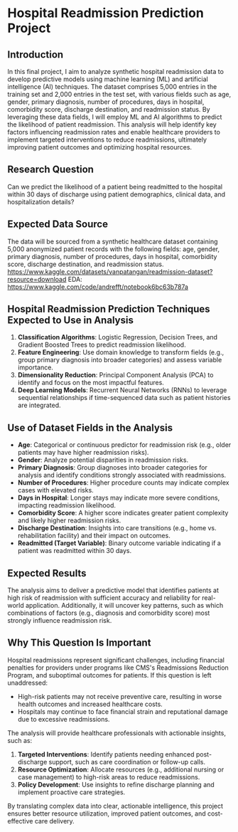 # Hospital Readmission Prediction Project
## Introduction
In this final project, I aim to analyze synthetic hospital readmission data to develop predictive models using machine learning (ML) and artificial intelligence (AI) techniques. The dataset comprises 5,000 entries in the training set and 2,000 entries in the test set, with various fields such as age, gender, primary diagnosis, number of procedures, days in hospital, comorbidity score, discharge destination, and readmission status. By leveraging these data fields, I will employ ML and AI algorithms to predict the likelihood of patient readmission. This analysis will help identify key factors influencing readmission rates and enable healthcare providers to implement targeted interventions to reduce readmissions, ultimately improving patient outcomes and optimizing hospital resources.
## Research Question
Can we predict the likelihood of a patient being readmitted to the hospital within 30 days of discharge using patient demographics, clinical data, and hospitalization details?

## Expected Data Source
The data will be sourced from a synthetic healthcare dataset containing 5,000 anonymized patient records with the following fields: age, gender, primary diagnosis, number of procedures, days in hospital, comorbidity score, discharge destination, and readmission status. https://www.kaggle.com/datasets/vanpatangan/readmission-dataset?resource=download
EDA: https://www.kaggle.com/code/andrefft/notebook6bc63b787a
## Hospital Readmission Prediction Techniques Expected to Use in Analysis
1. **Classification Algorithms**: Logistic Regression, Decision Trees, and Gradient Boosted Trees to predict readmission likelihood.
2. **Feature Engineering**: Use domain knowledge to transform fields (e.g., group primary diagnosis into broader categories) and assess variable importance.
3. **Dimensionality Reduction**: Principal Component Analysis (PCA) to identify and focus on the most impactful features.
4. **Deep Learning Models**: Recurrent Neural Networks (RNNs) to leverage sequential relationships if time-sequenced data such as patient histories are integrated.

## Use of Dataset Fields in the Analysis
- **Age**: Categorical or continuous predictor for readmission risk (e.g., older patients may have higher readmission risks).
- **Gender**: Analyze potential disparities in readmission risks.
- **Primary Diagnosis**: Group diagnoses into broader categories for analysis and identify conditions strongly associated with readmissions.
- **Number of Procedures**: Higher procedure counts may indicate complex cases with elevated risks.
- **Days in Hospital**: Longer stays may indicate more severe conditions, impacting readmission likelihood.
- **Comorbidity Score**: A higher score indicates greater patient complexity and likely higher readmission risks.
- **Discharge Destination**: Insights into care transitions (e.g., home vs. rehabilitation facility) and their impact on outcomes.
- **Readmitted (Target Variable)**: Binary outcome variable indicating if a patient was readmitted within 30 days.

## Expected Results
The analysis aims to deliver a predictive model that identifies patients at high risk of readmission with sufficient accuracy and reliability for real-world application. Additionally, it will uncover key patterns, such as which combinations of factors (e.g., diagnosis and comorbidity score) most strongly influence readmission risk.

## Why This Question Is Important
Hospital readmissions represent significant challenges, including financial penalties for providers under programs like CMS's Readmissions Reduction Program, and suboptimal outcomes for patients. If this question is left unaddressed:
- High-risk patients may not receive preventive care, resulting in worse health outcomes and increased healthcare costs.
- Hospitals may continue to face financial strain and reputational damage due to excessive readmissions.

The analysis will provide healthcare professionals with actionable insights, such as:
1. **Targeted Interventions**: Identify patients needing enhanced post-discharge support, such as care coordination or follow-up calls.
2. **Resource Optimization**: Allocate resources (e.g., additional nursing or case management) to high-risk areas to reduce readmissions.
3. **Policy Development**: Use insights to refine discharge planning and implement proactive care strategies.

By translating complex data into clear, actionable intelligence, this project ensures better resource utilization, improved patient outcomes, and cost-effective care delivery.



